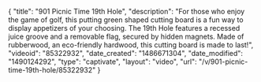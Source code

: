 {
    "title": "901 Picnic Time 19th Hole",
    "description": "For those who enjoy the game of golf, this putting green shaped cutting board is a fun way to display appetizers of your choosing. The 19th Hole features a recessed juice groove and a removable flag, secured by hidden magnets. Made of rubberwood, an eco-friendly hardwood, this cutting board is made to last!",
    "videoid": "85322932",
    "date_created": "1486671304",
    "date_modified": "1490124292",
    "type": "captivate",
    "layout": "video",
    "url": "\/v\/901-picnic-time-19th-hole\/85322932"
}